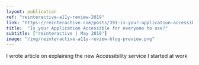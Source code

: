```yaml
---
layout: publication
ref: "reinteractive-a11y-review-2019"
link: "https://reinteractive.com/posts/391-is-your-application-accessible-for-everyone-to-use"
title:  "Is your Application Accessible for everyone to use?"
subtitle: ["reinteractive | May 2019"]
image: "/img/reinteractive-a11y-review-blog-preview.png"
---
```


I wrote article on explaining the new Accessibility service I started at work
